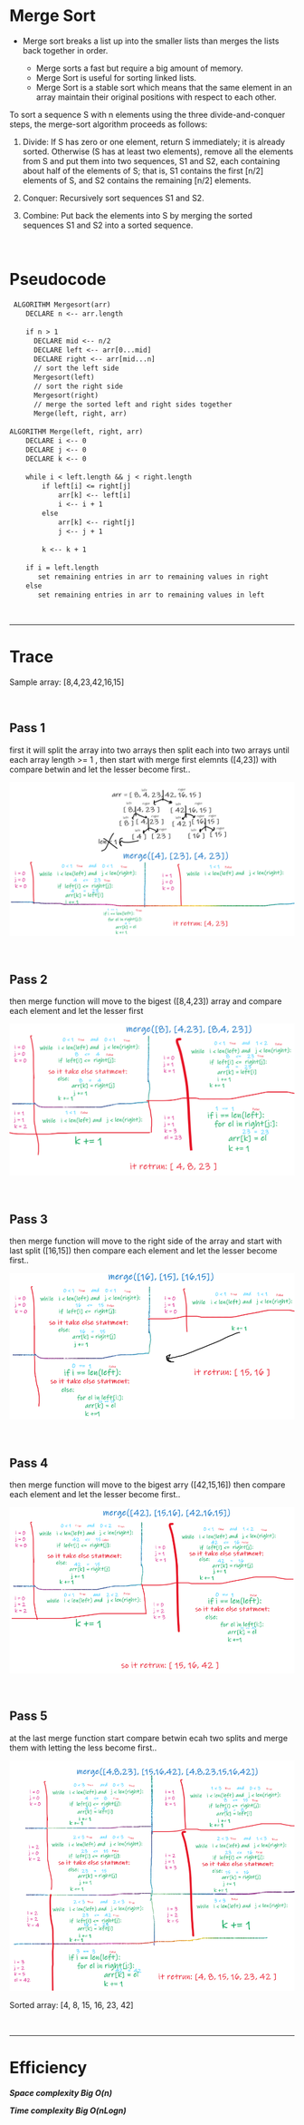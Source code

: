 # Merge Sort

* Merge sort breaks a list up into the smaller lists than merges the lists back together in order.

    * Merge sorts a fast but require a big amount of memory.
    * Merge Sort is useful for sorting linked lists.
    * Merge Sort is a stable sort which means that the same element in an array maintain their original positions with respect to each other.

To sort a sequence S with n elements using the three divide-and-conquer steps, the merge-sort algorithm proceeds as follows:

1. Divide: If S has zero or one element, return S immediately; it is already sorted. Otherwise (S has at least two elements), remove all the elements from S and put them into two sequences, S1 and S2, each containing about half of the elements of S; that is, S1 contains the first [n/2] elements of S, and S2 contains the remaining [n/2] elements.

2. Conquer: Recursively sort sequences S1 and S2.

3. Combine: Put back the elements into S by merging the sorted sequences S1 and S2 into a sorted sequence.

<br>

# Pseudocode

```
 ALGORITHM Mergesort(arr)
    DECLARE n <-- arr.length

    if n > 1
      DECLARE mid <-- n/2
      DECLARE left <-- arr[0...mid]
      DECLARE right <-- arr[mid...n]
      // sort the left side
      Mergesort(left)
      // sort the right side
      Mergesort(right)
      // merge the sorted left and right sides together
      Merge(left, right, arr)

ALGORITHM Merge(left, right, arr)
    DECLARE i <-- 0
    DECLARE j <-- 0
    DECLARE k <-- 0

    while i < left.length && j < right.length
        if left[i] <= right[j]
            arr[k] <-- left[i]
            i <-- i + 1
        else
            arr[k] <-- right[j]
            j <-- j + 1

        k <-- k + 1

    if i = left.length
       set remaining entries in arr to remaining values in right
    else
       set remaining entries in arr to remaining values in left
```
<br>
<hr>

# Trace

Sample array: [8,4,23,42,16,15]

<br>

## Pass 1
first it will split the array into two arrays then split each into two arrays until each array length >= 1 , then start with merge first elemnts ([4,23]) with compare betwin and let the lesser become first..

![cap](assets/pass1.png)

<br>

## Pass 2
then merge function will move to the bigest ([8,4,23]) array and compare each element and let the lesser first

![cap](assets/pass2.png)

<br>

## Pass 3
then merge function will move to the right side of the array and start with last split ([16,15]) then compare each element and let the lesser become first..

![cap](assets/pass3.png)

<br>

## Pass 4
then merge function will move to the bigest arry ([42,15,16]) then compare each element and let the lesser become first..

![cap](assets/pass4.png)

<br>

## Pass 5
at the last merge function start compare betwin ecah two splits and merge them with letting the less become first..

![cap](assets/pass5.png)

Sorted array: [4, 8, 15, 16, 23, 42]

<br>
<hr>

# Efficiency

***Space complexity Big O(n)***

***Time complexity Big O(nLogn)***